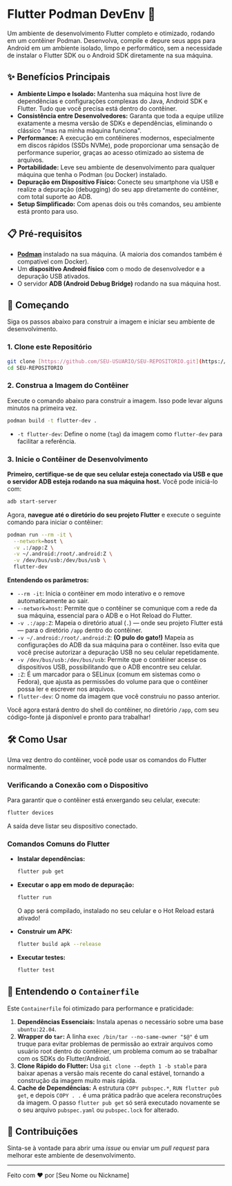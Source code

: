 # Flutter Podman DevEnv 🚀

Um ambiente de desenvolvimento Flutter completo e otimizado, rodando em um contêiner Podman. Desenvolva, compile e depure seus apps para Android em um ambiente isolado, limpo e performático, sem a necessidade de instalar o Flutter SDK ou o Android SDK diretamente na sua máquina.

## ✨ Benefícios Principais

* **Ambiente Limpo e Isolado:** Mantenha sua máquina host livre de dependências e configurações complexas do Java, Android SDK e Flutter. Tudo que você precisa está dentro do contêiner.
* **Consistência entre Desenvolvedores:** Garanta que toda a equipe utilize exatamente a mesma versão de SDKs e dependências, eliminando o clássico "mas na minha máquina funciona".
* **Performance:** A execução em contêineres modernos, especialmente em discos rápidos (SSDs NVMe), pode proporcionar uma sensação de performance superior, graças ao acesso otimizado ao sistema de arquivos.
* **Portabilidade:** Leve seu ambiente de desenvolvimento para qualquer máquina que tenha o Podman (ou Docker) instalado.
* **Depuração em Dispositivo Físico:** Conecte seu smartphone via USB e realize a depuração (debugging) do seu app diretamente do contêiner, com total suporte ao ADB.
* **Setup Simplificado:** Com apenas dois ou três comandos, seu ambiente está pronto para uso.

## 📋 Pré-requisitos

* [**Podman**](https://podman.io/getting-started/installation) instalado na sua máquina. (A maioria dos comandos também é compatível com Docker).
* Um **dispositivo Android físico** com o modo de desenvolvedor e a depuração USB ativados.
* O servidor **ADB (Android Debug Bridge)** rodando na sua máquina host.

## 🚀 Começando

Siga os passos abaixo para construir a imagem e iniciar seu ambiente de desenvolvimento.

### 1. Clone este Repositório

```bash
git clone [https://github.com/SEU-USUARIO/SEU-REPOSITORIO.git](https://github.com/SEU-USUARIO/SEU-REPOSITORIO.git)
cd SEU-REPOSITORIO
```

### 2. Construa a Imagem do Contêiner

Execute o comando abaixo para construir a imagem. Isso pode levar alguns minutos na primeira vez.

```bash
podman build -t flutter-dev .
```
* `-t flutter-dev`: Define o nome (`tag`) da imagem como `flutter-dev` para facilitar a referência.

### 3. Inicie o Contêiner de Desenvolvimento

**Primeiro, certifique-se de que seu celular esteja conectado via USB e que o servidor ADB esteja rodando na sua máquina host.** Você pode iniciá-lo com:
```bash
adb start-server
```

Agora, **navegue até o diretório do seu projeto Flutter** e execute o seguinte comando para iniciar o contêiner:

```bash
podman run --rm -it \
  --network=host \
  -v .:/app:Z \
  -v ~/.android:/root/.android:Z \
  -v /dev/bus/usb:/dev/bus/usb \
  flutter-dev
```

**Entendendo os parâmetros:**
* `--rm -it`: Inicia o contêiner em modo interativo e o remove automaticamente ao sair.
* `--network=host`: Permite que o contêiner se comunique com a rede da sua máquina, essencial para o ADB e o Hot Reload do Flutter.
* `-v .:/app:Z`: Mapeia o diretório atual (`.`) — onde seu projeto Flutter está — para o diretório `/app` dentro do contêiner.
* `-v ~/.android:/root/.android:Z`: **(O pulo do gato!)** Mapeia as configurações do ADB da sua máquina para o contêiner. Isso evita que você precise autorizar a depuração USB no seu celular repetidamente.
* `-v /dev/bus/usb:/dev/bus/usb`: Permite que o contêiner acesse os dispositivos USB, possibilitando que o ADB encontre seu celular.
* `:Z`: É um marcador para o SELinux (comum em sistemas como o Fedora), que ajusta as permissões do volume para que o contêiner possa ler e escrever nos arquivos.
* `flutter-dev`: O nome da imagem que você construiu no passo anterior.

Você agora estará dentro do shell do contêiner, no diretório `/app`, com seu código-fonte já disponível e pronto para trabalhar!

## 🛠️ Como Usar

Uma vez dentro do contêiner, você pode usar os comandos do Flutter normalmente.

### Verificando a Conexão com o Dispositivo

Para garantir que o contêiner está enxergando seu celular, execute:

```bash
flutter devices
```

A saída deve listar seu dispositivo conectado.

### Comandos Comuns do Flutter

* **Instalar dependências:**
    ```bash
    flutter pub get
    ```

* **Executar o app em modo de depuração:**
    ```bash
    flutter run
    ```
    O app será compilado, instalado no seu celular e o Hot Reload estará ativado!

* **Construir um APK:**
    ```bash
    flutter build apk --release
    ```

* **Executar testes:**
    ```bash
    flutter test
    ```

## 🧠 Entendendo o `Containerfile`

Este `Containerfile` foi otimizado para performance e praticidade:

1.  **Dependências Essenciais:** Instala apenas o necessário sobre uma base `ubuntu:22.04`.
2.  **Wrapper do `tar`:** A linha `exec /bin/tar --no-same-owner "$@"` é um truque para evitar problemas de permissão ao extrair arquivos como usuário root dentro do contêiner, um problema comum ao se trabalhar com os SDKs do Flutter/Android.
3.  **Clone Rápido do Flutter:** Usa `git clone --depth 1 -b stable` para baixar apenas a versão mais recente do canal estável, tornando a construção da imagem muito mais rápida.
4.  **Cache de Dependências:** A estrutura `COPY pubspec.*`, `RUN flutter pub get`, e depois `COPY . .` é uma prática padrão que acelera reconstruções da imagem. O passo `flutter pub get` só será executado novamente se o seu arquivo `pubspec.yaml` ou `pubspec.lock` for alterado.

## 🤝 Contribuições

Sinta-se à vontade para abrir uma *issue* ou enviar um *pull request* para melhorar este ambiente de desenvolvimento.

---
Feito com ❤️ por [Seu Nome ou Nickname]
